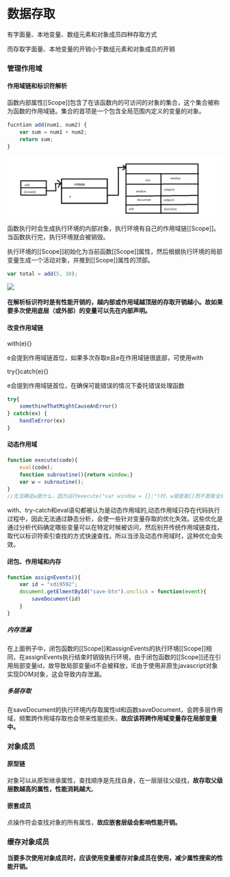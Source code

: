 # 数据存取

有字面量、本地变量、数组元素和对象成员四种存取方式

而存取字面量、本地变量的开销小于数组元素和对象成员的开销

### 管理作用域

#### 作用域链和标识符解析

函数内部属性[[Scope]]包含了在该函数内的可访问的对象的集合，这个集合被称为函数的作用域链。集合的首项是一个包含全局范围内定义的变量的对象。

```javascript
fucntion add(num1, num2) {
	var sum = num1 + num2;
	return sum;
}
```

<img src="./作用域示意图1.png"/>

函数执行时会生成执行环境的内部对象，执行环境有自己的作用域链[[Scope]]。当函数执行完，执行环境就会被销毁。

执行环境的[[Scope]]初始化为当前函数[[Scope]]属性，然后根据执行环境的局部变量生成一个活动对象，并推到[[Scope]]属性的顶部。

```javascript
var total = add(5, 10);
```

![](H:\project\知识总结\JavaScript\高性能javascript\作用域示意图2.png)

**在解析标识符时是有性能开销的，越内部或作用域越顶层的存取开销越小。故如果要多次使用底层（或外部）的变量可以先在内部声明。**

#### 改变作用域链

with(e){}	

e会提到作用域链首位，如果多次存取e且e在作用域链很底部，可使用with

try{}catch(e){}

e会提到作用域链首位，在确保可能错误的情况下委托错误处理函数

```javascript
try{
	somethineThatMightCauseAnError()
} catch(ex) {
	handleError(ex)
}
```

#### 动态作用域

```javascript
function execute(code){
	eval(code);
	function subroutine(){return window;}
	var w = subroutine();
}
//无法确定w是什么，因为运行execute("var window = {};")时，w就是取{}而不是取全局对象window。
```

with、try-catch和eval语句都被认为是动态作用域的,动态作用域只存在代码执行过程中，因此无法通过静态分析，会使一些针对变量存取的优化失效。这些优化是通过分析代码确定哪些变量可以在特定时候被访问，然后别开传统作用域链查找，取代以标识符索引查找的方式快速查找，所以当涉及动态作用域时，这种优化会失效。

#### 闭包、作用域和内存

```javascript
function assignEvents(){
	var id = "xdi9592";
	document.getElmentById("save-btn").onclick = function(event){
		saveDocument(id)
	}
}
```

##### 内存泄漏

在上面例子中，闭包函数的[[Scope]]和assignEvents的执行环境[[Scope]]相同，在assignEvents执行结束时销毁执行环境，由于闭包函数的[[Scope]]还在引用局部变量id，故导致局部变量id不会被释放，IE由于使用非原生javascript对象实现DOM对象，这会导致内存泄漏。

##### 多层存取

在saveDocument的执行环境内存取属性id和函数saveDocument，会跨多层作用域，频繁跨作用域存取也会带来性能损失，**故应该将跨作用域变量存在局部变量中。**

### 对象成员

#### 原型链

对象可以从原型继承属性，查找顺序是先找自身，在一层层往父级找，**故存取父级层数越高的属性，性能消耗越大**。

#### 嵌套成员

点操作符会查找对象的所有属性，**故应嵌套层级会影响性能开销。**

### 缓存对象成员

**当要多次使用对象成员时，应该使用变量缓存对象成员在使用，减少属性搜索的性能开销。**
